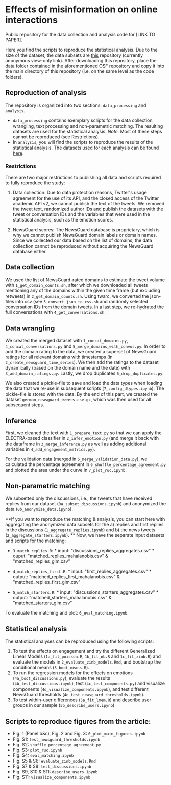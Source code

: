 # Effects of misinformation on online interactions

Public repository for the data collection and analysis code for [LINK TO PAPER]. 

Here you find the scripts to reproduce the statistical analysis. Due to the size of the dataset, the data subsets are [this](https://osf.io/ach37/?view_only=6cb92560a84f41a8954d5db2863e83e0) repository (currently anonymous view-only link). After downloading this repository, place the data folder contained in the aforementioned OSF repository and copy it into the main directory of this repository (i.e. on the same level as the code folders).

## Reproduction of analysis
The repository is organized into two sections: ``data_processing`` and ``analysis``. 

* ``data_processing`` contains exemplary scripts for the data collection, wrangling, text processing and non-parametric matching. The resulting datasets are used for the statistical analysis. _Note._ Most of these steps cannot be reproduced (see Restrictions).
* In ``analysis``, you will find the scripts to reproduce the results of the statistical analysis. The datasets used for each analysis can be found [here](https://osf.io/ach37/?view_only=6cb92560a84f41a8954d5db2863e83e0).

### Restrictions
There are two major restrictions to publishing all data and scripts required to fully reproduce the study: 

1. Data collection: Due to data protection reasons, Twitter's usage agreement for the use of its API, and the closed access of the Twitter academic API v2, we cannot publish the text of the tweets. We removed the tweet text, randomized author IDs and publish the datasets with the tweet or conversation IDs and the variables that were used in the statistical analysis, such as the emotion scores. 

2. NewsGuard scores: The NewsGuard database is proprietary, which is why we cannot publish NewsGuard domain labels or domain names. Since we collected our data based on the list of domains, the data collection cannot be reproduced without acquiring the NewsGuard database either.

## Data collection
We used the list of NewsGuard-rated domains to estimate the tweet volume with ``1_get_domain_counts.sh``, after which we downloaded all tweets mentioning any of the domains within the given time frame (but excluding retweets) in ``2_get_domain_counts.sh``. Using twarc, we converted the json-files into csv (see ``3_convert_json_to_csv.sh`` and randomly selected conversation IDs from the domain tweets. In a last step, we re-hydrated the full conversations with ``4_get_conversations.sh``. 

## Data wrangling
We created the merged dataset with ``1_concat_domains.py``, ``4_concat_conversations.py`` and ``5_merge_domains_with_convos.py``. In order to add the domain rating to the data, we created a superset of NewsGuard ratings for all relevant domains with timestamps (in ``2_create_newsguard_time_series``). We then add the ratings to the dataset dynamically (based on the domain name and the date) with ``3_add_domain_ratings.py``. Lastly, we drop duplicates ``6_drop_duplicates.py``.

We also created a pickle-file to save and load the data types when loading the data that we re-use in subsequent scripts (``7_config_dtypes.ipynb``). The pickle-file is stored with the data. 
By the end of this part, we created the dataset ``german_newsguard_tweets.csv.gz``, which was then used for all subsequent steps. 

## Inference
First, we cleaned the text with ``1_prepare_text.py`` so that we can apply the ELECTRA-based classifier in ``2_infer_emotion.py`` (and merge it back with the dataframe in ``3_merge_inference.py`` as well as adding additional variables in ``4_add_engagement_metrics.py``).

For the validation data (merged in ``5_merge_validation_data.py``), we calculated the percentage agreement in ``6_shuffle_percentage_agreement.py`` and plotted the area under the curve in ``7_plot_ruc.ipynb``. 

## Non-parametric matching
We subsetted only the discussions, i.e., the tweets that have received replies from our dataset (``0a_subset_discussions.ipynb``) and anonymized the data (``0b_anonymize_data.ipynb``). 

**If you want to reproduce the matching & analysis, you can start here with aggregating the anonymized data subsets for the a) replies and first replies in the discussions (``1_aggregate_replies.ipynb``) and b) the news tweets (``2_aggregate_starters.ipynb``). ** Now, we have the separate input datasets and scripts for the matching: 

* ``3_match_replies.R``:
      * input: "discussions_replies_aggregates.csv"
      * ouput: "matched_replies_mahalanobis.csv" & "matched_replies_glm.csv"
* ``4_match_replies_first.R``:
      * input: "first_replies_aggregates.csv"
      * output: "matched_replies_first_mahalanobis.csv" & "matched_replies_first_glm.csv"

* ``5_match_starters.R``:
      * input: "discussions_starters_aggregates.csv"
      * output: "matched_starters_mahalanobis.csv" & "matched_starters_glm.csv"

To evaluate the matching and plot: ``6_eval_matching.ipynb``.

## Statistical analysis
The statistical analyses can be reproduced using the following scripts: 
1. To test the effects on engagement and try the different Generalized Linear Models (``1a_fit_poisson.R``, ``1b_fit_nb.R`` and ``1c_fit_zinb.R``) and evaluate the models in ``2_evaluate_zinb_models.Rmd``, and bootstrap the conditional means (``3_boot_means.R``). 
2. To run the regression models for the effects on emotions (``4a_boot_discussions.py``), evaluate the results (``4b_test_discussions.ipynb``), test (``4c_test_components.py``) and visualize components (``4d_visualize_components.ipynb``), and test different NewsGuard thresholds (``4e_test_newsguard_thresholds.ipynb``). 
3. To test within-user differences (``5a_fit_lmem.R``) and describe user groups in our sample (``5b_describe_users.ipynb``)


## Scripts to reproduce figures from the article: 

* Fig. 1 (Panel b&c), Fig. 2 and Fig. 3: ``0_plot_main_figures.ipynb``
* Fig. S1: ``test_newsguard_thresholds.ipynb``
* Fig. S2: ``shuffle_percentage_agreement.py``
* Fig. S3: ``plot_ruc.ipynb``
* Fig. S4: ``eval_matching.ipynb``
* Fig. S5 & S6: ``evaluate_zinb_models.Rmd``
* Fig. S7 & S8: ``test_discussions.ipynb``
* Fig. S9, S10 & S11: ``describe_users.ipynb``
* Fig. S11: ``visualize_components.ipynb``

